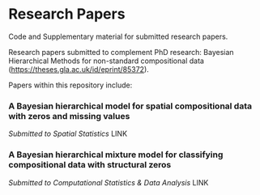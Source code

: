 # Research Papers

Code and Supplementary material for submitted research papers.

Research papers submitted to complement PhD research: Bayesian Hierarchical Methods for non-standard compositional data (https://theses.gla.ac.uk/id/eprint/85372).


Papers within this repository include:

### A Bayesian hierarchical model for spatial compositional data with zeros and missing values
*Submitted to Spatial Statistics* LINK

### A Bayesian hierarchical mixture model for classifying compositional data with structural zeros
*Submitted to Computational Statistics & Data Analysis* LINK
